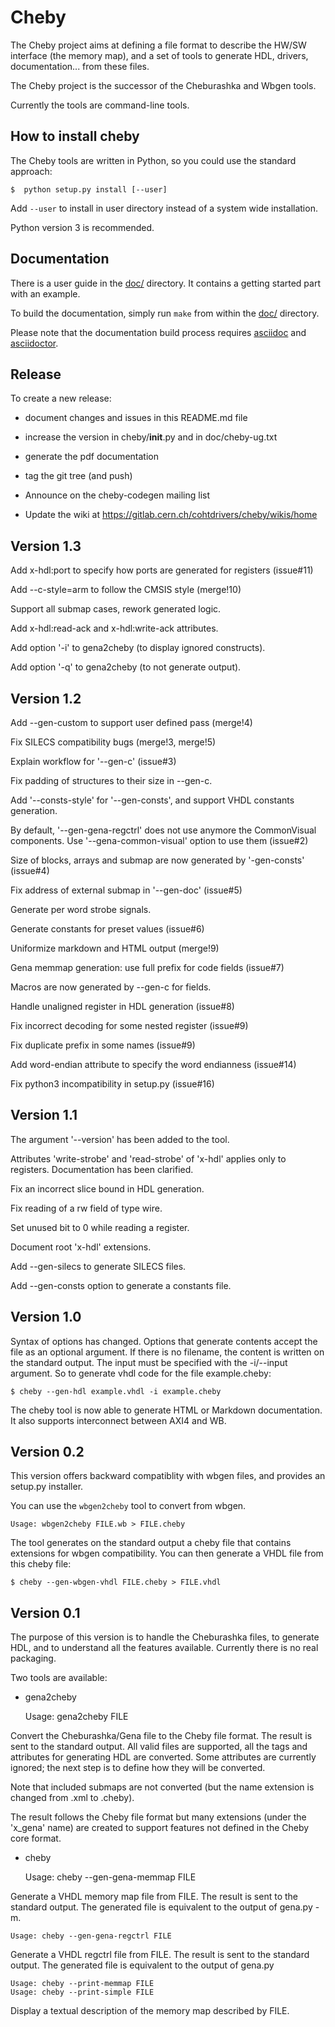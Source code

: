 # Cheby

The Cheby project aims at defining a file format to describe the HW/SW
interface (the memory map), and a set of tools to generate HDL,
drivers, documentation... from these files.

The Cheby project is the successor of the Cheburashka and Wbgen tools.

Currently the tools are command-line tools.

## How to install cheby

The Cheby tools are written in Python, so you could use the standard
approach:

    $  python setup.py install [--user]

Add `--user` to install in user directory instead of a system wide
installation.

Python version 3 is recommended.

## Documentation

There is a user guide in the [doc/](doc) directory.  It contains a getting started
part with an example.

To build the documentation, simply run `make` from within the [doc/](doc) directory.

Please note that the documentation build process requires
[asciidoc](http://asciidoc.org/) and [asciidoctor](https://asciidoctor.org/).

## Release

To create a new release:

* document changes and issues in this README.md file

* increase the version in cheby/__init__.py and in doc/cheby-ug.txt

* generate the pdf documentation

* tag the git tree (and push)

* Announce on the cheby-codegen mailing list

* Update the wiki at https://gitlab.cern.ch/cohtdrivers/cheby/wikis/home

## Version 1.3

Add x-hdl:port to specify how ports are generated for registers (issue#11)

Add --c-style=arm to follow the CMSIS style (merge!10)

Support all submap cases, rework generated logic.

Add x-hdl:read-ack and x-hdl:write-ack attributes.

Add option '-i' to gena2cheby (to display ignored constructs).

Add option '-q' to gena2cheby (to not generate output).

## Version 1.2

Add --gen-custom to support user defined pass (merge!4)

Fix SILECS compatibility bugs (merge!3, merge!5)

Explain workflow for '--gen-c' (issue#3)

Fix padding of structures to their size in --gen-c.

Add '--consts-style' for '--gen-consts', and support VHDL constants generation.

By default, '--gen-gena-regctrl' does not use anymore the CommonVisual
components.  Use '--gena-common-visual' option to use them (issue#2)

Size of blocks, arrays and submap are now generated by '-gen-consts' (issue#4)

Fix address of external submap in '--gen-doc' (issue#5)

Generate per word strobe signals.

Generate constants for preset values (issue#6)

Uniformize markdown and HTML output (merge!9)

Gena memmap generation: use full prefix for code fields (issue#7)

Macros are now generated by --gen-c for fields.

Handle unaligned register in HDL generation (issue#8)

Fix incorrect decoding for some nested register (issue#9)

Fix duplicate prefix in some names (issue#9)

Add word-endian attribute to specify the word endianness (issue#14)

Fix python3 incompatibility in setup.py (issue#16)

## Version 1.1

The argument '--version' has been added to the tool.

Attributes 'write-strobe' and 'read-strobe' of 'x-hdl' applies only to
registers.  Documentation has been clarified.

Fix an incorrect slice bound in HDL generation.

Fix reading of a rw field of type wire.

Set unused bit to 0 while reading a register.

Document root 'x-hdl' extensions.

Add --gen-silecs to generate SILECS files.

Add --gen-consts option to generate a constants file.

## Version 1.0

Syntax of options has changed. Options that generate contents accept
the file as an optional argument.  If there is no filename, the
content is written on the standard output.  The input must be
specified with the -i/--input argument.  So to generate vhdl code for the
file example.cheby:

    $ cheby --gen-hdl example.vhdl -i example.cheby

The cheby tool is now able to generate HTML or Markdown documentation.
It also supports interconnect between AXI4 and WB.

## Version 0.2

This version offers backward compatiblity with wbgen files, and
provides an setup.py installer.

You can use the `wbgen2cheby` tool to convert from wbgen.

    Usage: wbgen2cheby FILE.wb > FILE.cheby

The tool generates on the standard output a cheby file that contains
extensions for wbgen compatibility.  You can then generate a VHDL file
from this cheby file:

    $ cheby --gen-wbgen-vhdl FILE.cheby > FILE.vhdl

## Version 0.1

The purpose of this version is to handle the Cheburashka files, to
generate HDL, and to understand all the features available.
Currently there is no real packaging.

Two tools are available:

* gena2cheby

    Usage: gena2cheby FILE

Convert the Cheburashka/Gena file to the Cheby file format.  The
result is sent to the standard output.  All valid files are supported,
all the tags and attributes for generating HDL are converted.  Some attributes
are currently ignored; the next step is to define how they will be converted.

Note that included submaps are not converted (but the name extension
is changed from .xml to .cheby).

The result follows the Cheby file format but many extensions (under
the 'x_gena' name) are created to support features not defined in the
Cheby core format.

* cheby

    Usage: cheby --gen-gena-memmap FILE

Generate a VHDL memory map file from FILE.  The result is sent to the
standard output.  The generated file is equivalent to the output of gena.py -m.

    Usage: cheby --gen-gena-regctrl FILE

Generate a VHDL regctrl file from FILE.  The result is sent to the standard
output.  The generated file is equivalent to the output of gena.py

    Usage: cheby --print-memmap FILE
    Usage: cheby --print-simple FILE

Display a textual description of the memory map described by FILE.
